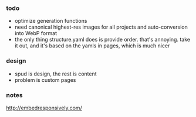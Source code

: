 ### todo

- optimize generation functions
- need canonical highest-res images for all projects and auto-conversion into WebP format
- the only thing structure.yaml does is provide order. that's annoying. take it out, and it's based on the yamls in pages, which is much nicer

### design
- spud is design, the rest is content
- problem is custom pages



### notes

http://embedresponsively.com/
